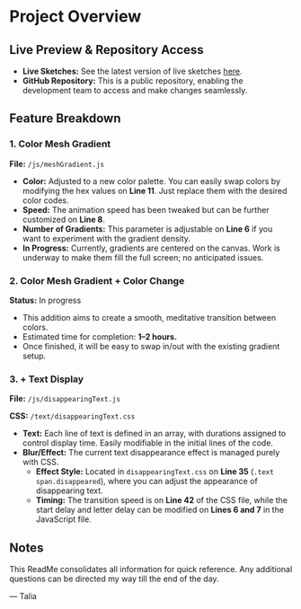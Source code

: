 # Project Overview

## Live Preview & Repository Access
- **Live Sketches:** See the latest version of live sketches [here](#).
- **GitHub Repository:** This is a public repository, enabling the development team to access and make changes seamlessly.

## Feature Breakdown

### 1. Color Mesh Gradient
**File:** `/js/meshGradient.js`

- **Color:** Adjusted to a new color palette. You can easily swap colors by modifying the hex values on **Line 11**. Just replace them with the desired color codes.
- **Speed:** The animation speed has been tweaked but can be further customized on **Line 8**.
- **Number of Gradients:** This parameter is adjustable on **Line 6** if you want to experiment with the gradient density.
- **In Progress:** Currently, gradients are centered on the canvas. Work is underway to make them fill the full screen; no anticipated issues.

### 2. Color Mesh Gradient + Color Change
**Status:** In progress

- This addition aims to create a smooth, meditative transition between colors.
- Estimated time for completion: **1–2 hours.**
- Once finished, it will be easy to swap in/out with the existing gradient setup.

### 3. + Text Display
**File:** `/js/disappearingText.js`

**CSS:** `/text/disappearingText.css`

- **Text:** Each line of text is defined in an array, with durations assigned to control display time. Easily modifiable in the initial lines of the code.
- **Blur/Effect:** The current text disappearance effect is managed purely with CSS.
  - **Effect Style:** Located in `disappearingText.css` on **Line 35** (`.text span.disappeared`), where you can adjust the appearance of disappearing text.
  - **Timing:** The transition speed is on **Line 42** of the CSS file, while the start delay and letter delay can be modified on **Lines 6 and 7** in the JavaScript file.

## Notes
This ReadMe consolidates all information for quick reference. Any additional questions can be directed my way till the end of the day.

— Talia
